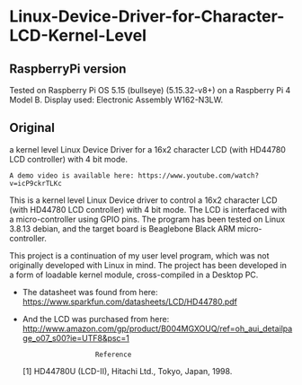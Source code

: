 Linux-Device-Driver-for-Character-LCD-Kernel-Level
==================================================

RaspberryPi version
-------------------

Tested on Raspberry Pi OS 5.15 (bullseye) (5.15.32-v8+)
on a Raspberry Pi 4 Model B. Display used: Electronic Assembly W162-N3LW. 

Original
--------

a kernel level Linux Device Driver for a 16x2 character LCD (with HD44780 LCD controller) with 4 bit mode.

	A demo video is available here: https://www.youtube.com/watch?v=icP9ckrTLKc

This is a kernel level Linux Device driver to control a 16x2 character LCD (with HD44780 LCD controller) with 4 bit mode.
The LCD is interfaced with a micro-controller using GPIO pins. 
The program has been tested on Linux 3.8.13 debian, and the target board is Beaglebone Black ARM micro-controller.

This project is a continuation of my user level program, which was not originally developed with Linux in mind.
The project has been developed in a form of loadable kernel module, cross-compiled in a Desktop PC.

- The datasheet was found from here: 	 https://www.sparkfun.com/datasheets/LCD/HD44780.pdf

- And the LCD was purchased from here:	 http://www.amazon.com/gp/product/B004MGXOUQ/ref=oh_aui_detailpage_o07_s00?ie=UTF8&psc=1	


						Reference
	[1] HD44780U (LCD-II), Hitachi Ltd., Tokyo, Japan, 1998.
